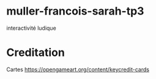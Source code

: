 # muller-francois-sarah-tp3
interactivité ludique





# Creditation

Cartes
https://opengameart.org/content/keycredit-cards
